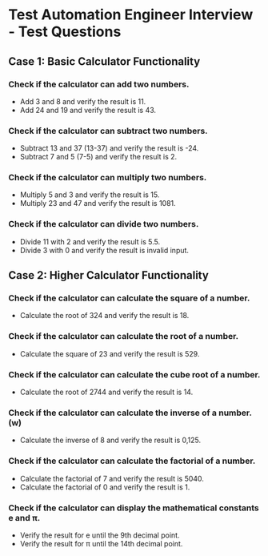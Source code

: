 # Test Automation Engineer Interview - Test Questions

## Case 1: Basic Calculator Functionality
### Check if the calculator can add two numbers.
- Add 3 and 8 and verify the result is 11.
- Add 24 and 19 and verify the result is 43.
###	Check if the calculator can subtract two numbers.
-	Subtract 13 and 37 (13-37) and verify the result is -24.
-	Subtract 7 and 5 (7-5) and verify the result is 2.
###	Check if the calculator can multiply two numbers.
-	Multiply 5 and 3 and verify the result is 15.
-	Multiply 23 and 47 and verify the result is 1081.
###	Check if the calculator can divide two numbers.
-	Divide 11 with 2 and verify the result is 5.5.
-	Divide 3 with 0 and verify the result is invalid input.


## Case 2: Higher Calculator Functionality
###	Check if the calculator can calculate the square of a number.
-	Calculate the root of 324 and verify the result is 18.
###	Check if the calculator can calculate the root of a number.
-	Calculate the square of 23 and verify the result is 529.
###	Check if the calculator can calculate the cube root of a number.
-	Calculate the root of 2744 and verify the result is 14.
###	Check if the calculator can calculate the inverse of a number. (w)
-	Calculate the inverse of 8 and verify the result is 0,125.
###	Check if the calculator can calculate the factorial of a number.
-	Calculate the factorial of 7 and verify the result is 5040.
-	Calculate the factorial of 0 and verify the result is 1.
###	Check if the calculator can display the mathematical constants e and π.
-	Verify the result for e until the 9th decimal point.
-	Verify the result for π until the 14th decimal point.
